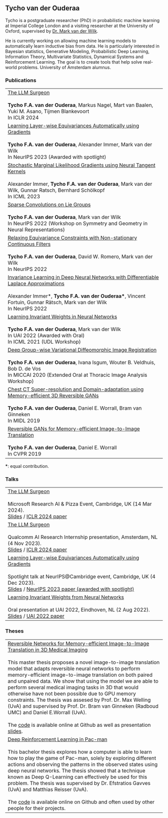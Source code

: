 ## Tycho van der Ouderaa

Tycho is a postgraduate researcher (PhD) in probabilistic machine learning at Imperial College London and a visiting researcher at the University of Oxford, supervised by <a href="https://mvdw.uk/people/">Dr. Mark van der Wilk</a>.

He is currently working on allowing machine learning models to automatically learn inductive bias from data. He is particularly interested in Bayesian statistics, Generative Modeling, Probabilistic Deep Learning, Information Theory, Multivariate Statistics, Dynamical Systems and Reinforcement Learning. The goal is to create tools that help solve real-world problems. University of Amsterdam alumnus.

### Publications

<table style="width:100%">

<tr>

<td>
<a href="https://arxiv.org/abs/2312.17244">The LLM Surgeon
</a><br/>
<br>
  <b>Tycho F.A. van der Ouderaa</b>, Markus Nagel, Mart van Baalen, Yuki M. Asano, Tijmen Blankevoort<br>
In ICLR 2024
</td>

  </tr>

  <tr>
<td>
<a href="https://arxiv.org/abs/2310.06131">Learning Layer-wise Equivariances Automatically using Gradients
</a><br/>
<br>
  <b>Tycho F.A. van der Ouderaa</b>, Alexander Immer, Mark van der Wilk<br>
In NeurIPS 2023 (Awarded with spotlight)
</td>
  
  </tr>
  
  <tr>  
<td>
<a href="https://proceedings.mlr.press/v202/immer23b/immer23b.pdf">Stochastic Marginal Likelihood Gradients using Neural Tangent Kernels
</a><br/>
<br>
  Alexander Immer, <b>Tycho F.A. van der Ouderaa</b>, Mark van der Wilk, Gunnar Ratsch, Bernhard Schölkopf<br>
In ICML 2023
</td>
  
  </tr>
  
  <tr>
    
<td>
<a href="https://proceedings.mlr.press/v197/ouderaa23a/ouderaa23a.pdf">Sparse Convolutions on Lie Groups
</a><br/>
<br>
  <b>Tycho F.A. van der Ouderaa</b>, Mark van der Wilk<br>
In NeurIPS 2022 (Workshop on Symmetry and Geometry in Neural Representations)
</td>
  </tr>
  
  <tr>
<td>
<a href="https://arxiv.org/pdf/2204.07178.pdf">Relaxing Equivariance Constraints with Non-stationary Continuous Filters
</a><br/>
<br>
  <b>Tycho F.A. van der Ouderaa</b>, David W. Romero, Mark van der Wilk<br>
In NeurIPS 2022
</td></tr>
  
<tr>
<td>
<a href="https://arxiv.org/abs/2202.10638">Invariance Learning in Deep Neural Networks with Differentiable Laplace Approximations
</a><br/>
<br>
  Alexander Immer*, <b>Tycho F.A. van der Ouderaa*</b>, Vincent Fortuin, Gunnar Rätsch, Mark van der Wilk<br>
In NeurIPS 2022
</td></tr>
  
<tr>
<td>
<!--<a href="http://www.gatsby.ucl.ac.uk/~balaji/udl2021/accepted-papers/UDL2021-paper-077.pdf">Learning Invariant Weights in Neural Networks</a><br/>-->
<a href="https://arxiv.org/abs/2202.12439">Learning Invariant Weights in Neural Networks</a><br/>
<br>
<b>Tycho F.A. van der Ouderaa</b>, Mark van der Wilk<br>
In UAI 2022 (Awarded with Oral)<br>
In ICML 2021 (UDL Workshop)
</td></tr>
  
<tr>
<!--
<td>
<img align="left" src="https://raw.githubusercontent.com/tychovdo/tychovdo.github.io/master/logo_lungs.png" width="100">
</td>
-->
<td>
  <a href="https://arxiv.org/abs/2010.00231">Deep Group-wise Variational Diffeomorphic Image Registration</a><br/>
<br>
<b>Tycho F.A. van der Ouderaa</b>, Ivana Isgum, Wouter B. Veldhuis, Bob D. de Vos<br>
In MICCAI 2020 (Extended Oral at Thoracic Image Analysis Workshop)
</td></tr>

<tr>
<!--
<td>
<img align="left" src="https://raw.githubusercontent.com/tychovdo/tychovdo.github.io/master/logo_lungs.png" width="100">
</td>
-->
<td>
<a href="https://tychovdo.github.io/RevGAN/midl/">Chest CT Super-resolution and Domain-adaptation using Memory-efficient 3D Reversible GANs</a><br/>
<br>
<b>Tycho F.A. van der Ouderaa</b>, Daniel E. Worrall, Bram van Ginneken<br>
In MIDL 2019
</td></tr>

<tr>
<!--
<td>
<img align="left" src="https://raw.githubusercontent.com/tychovdo/tychovdo.github.io/master/logo_revgan.png" width="100">
</td>
-->
<td>
<a href="https://tychovdo.github.io/RevGAN/">Reversible GANs for Memory-efficient Image-to-Image Translation</a><br>
<br>
<b>Tycho F.A. van der Ouderaa</b>, Daniel E. Worrall<br>
In CVPR 2019
</td></tr>

</table>


  <b>*</b>: equal contribution.


### Talks


<table style="width:100%">
 <tr>

<td>
<a href="https://tychovdo.github.io/slides/iclr2024_msft_slides.pdf">The LLM Surgeon
</a><br/>
<br>
Microsoft Research AI & Pizza Event, Cambridge, UK (14 Mar 2024).<br>
<a href="https://tychovdo.github.io/slides/iclr2024_msft_slides.pdf">Slides</a> / <a href="https://arxiv.org/abs/2312.17244">ICLR 2024 paper</a>
</td>


 </tr>
 
 <tr>

<td>
<a href="https://tychovdo.github.io/slides/iclr2024_slides.pdf">The LLM Surgeon
</a><br/>
<br>
Qualcomm AI Research Internship presentation, Amsterdam, NL (4 Nov 2023).<br>
<a href="https://tychovdo.github.io/slides/iclr2024_slides.pdf">Slides</a> / <a href="https://arxiv.org/abs/2312.17244">ICLR 2024 paper</a>
</td>


 </tr>

 <tr>

<td>
<a href="https://tychovdo.github.io/slides/neurips2023_slides.pdf">Learning Layer-wise Equivariances Automatically using Gradients
</a><br/>
<br>
Spotlight talk at NeurIPS@Cambridge event, Cambridge, UK (4 Dec 2023).<br>
<a href="https://tychovdo.github.io/slides/neurips2023_slides.pdf">Slides</a> / 
<a href="https://arxiv.org/abs/2202.12439">NeurIPS 2023 paper (awarded with spotlight) </a>
</td>

 </tr>
 <tr>

<td>
<a href="https://tychovdo.github.io/slides/uai2022_slides.pdf">Learning Invariant Weights from Neural Networks
</a><br/>
<br>
Oral presentation at UAI 2022, Eindhoven, NL (2 Aug 2022).<br>
<a href="https://tychovdo.github.io/slides/uai2022_slides.pdf">Slides</a> / <a href="https://arxiv.org/abs/2202.12439">UAI 2022 paper</a>
</td>


 </tr>

  
</table>

  
### Theses

<table style="width:100%">


<tr>
<!--
<td>
<img align="left" src="https://raw.githubusercontent.com/tychovdo/tychovdo.github.io/master/logo_reverse.png" width="100">
</td>
-->
<td>
<a href="http://www.scriptiesonline.uba.uva.nl/document/669368">Reversible Networks for Memory-efficient Image-to-Image Translation in 3D Medical Imaging</a><br>
<br>
This master thesis proposes a novel image-to-image translation model that adapts reversible neural networks to perform memory-efficient image-to-image translation on both paired and unpaired data. We show that using the model we are able to perform several medical imaging tasks in 3D that would otherwise have not been possible due to GPU memory constraints. The thesis was assesed by Prof. Dr. Max Welling (UvA) and supervised by Prof. Dr. Bram van Ginneken (Radboud UMC) and Daniel E.Worrall (UvA).<br>
<br>
The <a href="https://github.com/tychovdo/RevGAN">code</a> is available online at Github as well as presentation <a href="https://docs.google.com/presentation/d/1DQJpg0q4x753C2n1GXick-xU2egxLqiEGup7QqG58Rw/edit?usp=sharing">slides</a>.
</td>
</tr>

<tr>
<!--
<td>
<img align="left" src="https://raw.githubusercontent.com/tychovdo/tychovdo.github.io/master/logo_pacman.png" width="100">
</td>
-->
<td>
<a href="https://dspace.uba.uva.nl/server/api/core/bitstreams/69220b49-4efb-42f0-ac25-dc6a1f74c1db/content">Deep Reinforcement Learning in Pac-man</a><br>
<br>
This bachelor thesis explores how a computer is able to learn how to play the game of Pac-man, solely by exploring different actions and observing the patterns in the observed states using deep neural networks. The thesis showed that a technique known as Deep Q-Learning can effectively be used for this problem. The thesis was supervised by Dr. Efstratios Gavves (UvA) and Matthias Reisser (UvA).<br>
<br>
The <a href="https://github.com/tychovdo/PacmanDQN">code</a> is available online on Github and often used by other people for their projects.
</td></tr>

</table>

<!--
### Miscellaneous / Other

<table style="width:100%">

<tr>
<td>
<img align="left" src="https://raw.githubusercontent.com/tychovdo/tychovdo.github.io/master/logo_text.png" width="100">
</td>
<td>
<a href="https://github.com/tychovdo/Char-RNN-Understanding">Understanding Character-level RNN-LMs in PyTorch</a><br>
<br>
Developed a visualization tool for character-level RNNs to better understand language models.
</td>
</tr>

<tr>
<td>
<img align="left" src="https://raw.githubusercontent.com/tychovdo/tychovdo.github.io/master/logo_geovec.png" width="100">
</td>
  <td>
<a href="https://github.com/tychovdo/Geo-Vec">Geo-Vec Word Embeddings</a><br>
<br>
Evaluated the embedding performance of variational graph auto-encoders as document representation model.
</td></tr>


<tr>
 <td>
<img align="left" src="https://raw.githubusercontent.com/tychovdo/tychovdo.github.io/master/logo_bike.png" width="100">
</td>
  <td>
<a href="https://www.iculture.nl/nieuws/waar-is-mijn-fiets-terugvinden-iphone-app/">Waar is mijn fiets (Where Is My Bike)</a><br>
<br>
The app "Waar is mijn fiets" (Where Is My Bike) assists iOs users in keeping track of the location of their parked bikes, by taking a picture of their parked bike and storing it together with the GPS location. The app has a strong focus on friendly user-interaction and is useful in the huge bike parking lots typically found in the city of Amsterdam.<br>
<br>
The app was downloaded thousands of times through the AppStore and was featured on <a href="https://www.iculture.nl/nieuws/waar-is-mijn-fiets-terugvinden-iphone-app/">iCulture</a> and the University of Amsterdam newspaper (<a href="https://www.folia.nl/actueel/95821/nooit-meer-zoeken-naar-je-fiets?fbclid=IwAR0F6niXxk1MGtyFLjYisOp5Z6p-cqeQutkRHsVEAJ6FOc-1zMddDpHY02g">Folia</a>) and media channels (<a href="https://www.facebook.com/UniversityofAmsterdam/posts/handig-uva-student-tycho-van-der-ouderaa-lanceerde-vorige-week-zijn-gratis-app-w/1052875591390226/">Facebook</a>).

</td></tr>

<tr>
<td>
<img align="left" src="https://raw.githubusercontent.com/tychovdo/tychovdo.github.io/master/logo_rubiks.PNG" width="100">
</td>
  <td>
<a href="http://maicotimmerman.github.io/RubiksCube/static/RubiksCubePoster.png">Rubiks Cube Solver</a><br>
<br>
The app "Rubiks Cube Solver"​ is an android app that allows users to scan a Rubiks Cube in real-life using the smartphone camera and then assists the user in solving the cube in a minimal amount of steps using an interactive 3D interface.<br>
<br>
The <a href="http://maicotimmerman.github.io/RubiksCube/">code</a> is available online at Github, as well as an explanatory 
<a href="http://maicotimmerman.github.io/RubiksCube/static/RubiksCubePoster.png">poster</a>.
</td></tr>


</table>


-->
